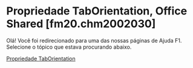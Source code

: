 
# Propriedade TabOrientation, Office Shared [fm20.chm2002030]

Olá! Você foi redirecionado para uma das nossas páginas de Ajuda F1. Selecione o tópico que estava procurando abaixo.

[Propriedade TabOrientation](http://msdn.microsoft.com/library/dc84899d-2c50-56d2-5178-f8bfaefaa165%28Office.15%29.aspx)
